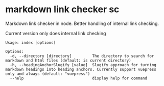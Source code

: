 # markdown link checker sc

Markdown link checker in node.
Better handling of internal link checking.


Current version only does internal link checking

```
Usage: index [options]

Options:
  -d, --directory [directory]         The directory to search for markdown and html files (default: is current directory)
  -h, --headingAnchorSlugify [value]  Slugify approach for turning markdown headings into heading anchors. Currently support vuepress only and always (default: "vuepress")
  --help                              display help for command
```
